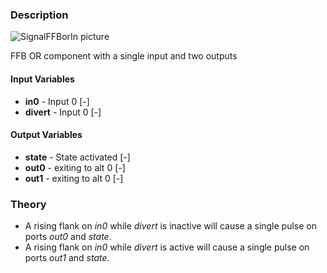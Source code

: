 ### Description
![SignalFFBorIn picture](SignalFFBor.svg)

FFB OR component with a single input and two outputs

#### Input Variables
* **in0** - Input 0 [-]
* **divert** - Input 0 [-]

#### Output Variables
* **state** - State activated [-]
* **out0** - exiting to alt 0 [-]
* **out1** - exiting to alt 0 [-]

### Theory
* A rising flank on <i>in0</i> while <i>divert</i> is inactive will cause a single pulse on ports <i>out0</i> and <i>state</i>.
* A rising flank on <i>in0</i> while <i>divert</i> is active will cause a single pulse on ports <i>out1</i> and <i>state</i>.

